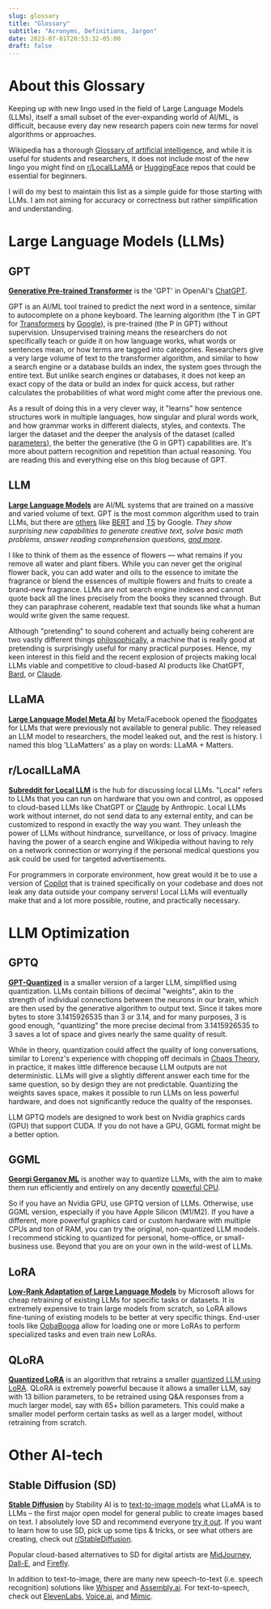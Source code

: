 ```yaml
---
slug: glossary
title: "Glossary"
subtitle: "Acronyms, Definitions, Jargon"
date: 2023-07-01T20:53:32-05:00
draft: false
---
```


# About this Glossary

<!--begin-->

Keeping up with new lingo used in the field of Large Language Models (LLMs), itself a small subset of the ever-expanding world of AI/ML, is difficult, because every day new research papers coin new terms for novel algorithms or approaches.

Wikipedia has a thorough [Glossary of artificial intelligence](https://en.wikipedia.org/wiki/Glossary_of_artificial_intelligence), and while it is useful for students and researchers, it does not include most of the new lingo you might find on [r/LocalLLaMA](https://reddit.com/r/localLLaMA/) or [HuggingFace](https://huggingface.co/) repos that could be essential for beginners.

I will do my best to maintain this list as a simple guide for those starting with LLMs. I am not aiming for accuracy or correctness but rather simplification and understanding.

# Large Language Models (LLMs)

## GPT

**[Generative Pre-trained Transformer](https://en.wikipedia.org/wiki/Generative_pre-trained_transformer)** is the 'GPT' in OpenAI's [ChatGPT](https://openai.com/chatgpt).

GPT is an AI/ML tool trained to predict the next word in a sentence, similar to autocomplete on a phone keyboard. The learning algorithm (the T in GPT for [Transformers](https://en.wikipedia.org/wiki/Transformer_(machine_learning_model)) by [Google](https://arxiv.org/abs/1706.03762)), is pre-trained (the P in GPT) without supervision. Unsupervised training means the researchers do not specifically teach or guide it on how language works, what words or sentences mean, or how terms are tagged into categories. Researchers give a very large volume of text to the transformer algorithm, and similar to how a search engine or a database builds an index, the system goes through the entire text. But unlike search engines or databases, it does not keep an exact copy of the data or build an index for quick access, but rather calculates the probabilities of what word might come after the previous one.

As a result of doing this in a very clever way, it "learns" how sentence structures work in multiple languages, how singular and plural words work, and how grammar works in different dialects, styles, and contexts. The larger the dataset and the deeper the analysis of the dataset (called [parameters](https://ai.stackexchange.com/questions/22673/what-exactly-are-the-parameters-in-gpt-3s-175-billion-parameters-and-how-are)), the better the generative (the G in GPT) capabilities are. It's more about pattern recognition and repetition than actual reasoning. You are reading this and everything else on this blog because of GPT.

## LLM

**[Large Language Models](https://en.wikipedia.org/wiki/Large_language_model)** are AI/ML systems that are trained on a massive and varied volume of text. GPT is the most common algorithm used to train LLMs, but there are [others](https://anujxagarwal.medium.com/llm-models-basics-and-bert-vs-gpt-two-titans-of-natural-language-processing-aa5dfa4c5717) like [BERT](https://en.wikipedia.org/wiki/BERT_(language_model)) and [T5](https://ai.googleblog.com/2020/02/exploring-transfer-learning-with-t5.html) by Google. *They show surprising new capabilities to generate creative text, solve basic math problems, answer reading comprehension questions, [and more](https://ai.facebook.com/blog/democratizing-access-to-large-scale-language-models-with-opt-175b/)*.

I like to think of them as the essence of flowers –– what remains if you remove all water and plant fibers. While you can never get the original flower back, you can add water and oils to the essence to imitate the fragrance or blend the essences of multiple flowers and fruits to create a brand-new fragrance. LLMs are not search engine indexes and cannot quote back all the lines precisely from the books they scanned through. But they can paraphrase coherent, readable text that sounds like what a human would write given the same request.

Although "pretending" to sound coherent and actually being coherent are two vastly different things [philosophically](https://plato.stanford.edu/entries/epistemology/), a machine that is really good at pretending is surprisingly useful for many practical purposes. Hence, my keen interest in this field and the recent explosion of projects making local LLMs viable and competitive to cloud-based AI products like ChatGPT, [Bard](https://bard.google.com), or [Claude](https://www.anthropic.com/product).

## LLaMA

**[Large Language Model Meta AI](https://ai.facebook.com/blog/large-language-model-llama-meta-ai/)** by Meta/Facebook opened the [floodgates](https://ai.facebook.com/blog/democratizing-access-to-large-scale-language-models-with-opt-175b/) for LLMs that were previously not available to general public. They released an LLM model to researchers, the model leaked out, and the rest is history. I named this blog 'LLaMatters' as a play on words: LLaMA + Matters.

## r/LocalLLaMA

**[Subreddit for Local LLM](https://www.reddit.com/r/LocalLLaMA/)** is the hub for discussing local LLMs. "Local" refers to LLMs that you can run on hardware that you own and control, as opposed to cloud-based LLMs like ChatGPT or [Claude](https://www.anthropic.com/product) by Anthropic. Local LLMs work without internet, do not send data to any external entity, and can be customized to respond in exactly the way you want. They unleash the power of LLMs without hindrance, surveillance, or loss of privacy. Imagine having the power of a search engine and Wikipedia without having to rely on a network connection or worrying if the personal medical questions you ask could be used for targeted advertisements.

For programmers in corporate environment, how great would it be to use a version of [Copilot](https://github.com/features/copilot) that is trained specifically on your codebase and does not leak any data outside your company servers! Local LLMs will eventually make that and a lot more possible, routine, and practically necessary.

# LLM Optimization

## GPTQ

**[GPT-Quantized](https://arxiv.org/abs/2210.17323)** is a smaller version of a larger LLM, simplified using quantization. LLMs contain billions of decimal "weights", akin to the strength of individual connections between the neurons in our brain, which are then used by the generative algorithm to output text. Since it takes more bytes to store 3.1415926535 than 3 or 3.14, and for many purposes, 3 is good enough, "quantizing" the more precise decimal from 3.1415926535 to 3 saves a lot of space and gives nearly the same quality of result.

While in theory, quantization could affect the quality of long conversations, similar to Lorenz's experience with chopping off decimals in [Chaos Theory](https://en.wikipedia.org/wiki/Chaos_theory#History), in practice, it makes little difference because LLM outputs are not deterministic. LLMs will give a slightly different answer each time for the same question, so by design they are not predictable. Quantizing the weights saves space, makes it possible to run LLMs on less powerful hardware, and does not significantly reduce the quality of the responses.

LLM GPTQ models are designed to work best on Nvidia graphics cards (GPU) that support CUDA. If you do not have a GPU, GGML format might be a better option.

## GGML

**[Georgi Gerganov ML](https://github.com/ggerganov/ggml)** is another way to quantize LLMs, with the aim to make them run efficiently and entirely on any decently [powerful CPU](https://github.com/rustformers/llm/blob/main/crates/ggml/README.md).

So if you have an Nvidia GPU, use GPTQ version of LLMs. Otherwise, use GGML version, especially if you have Apple Silicon (M1/M2). If you have a different, more powerful graphics card or custom hardware with multiple CPUs and ton of RAM, you can try the original, non-quantized LLM models. I recommend sticking to quantized for personal, home-office, or small-business use. Beyond that you are on your own in the wild-west of LLMs.

## LoRA

**[Low-Rank Adaptation of Large Language Models](https://github.com/microsoft/LoRA)** by Microsoft allows for cheap retraining of existing LLMs for specific tasks or datasets. It is extremely expensive to train large models from scratch, so LoRA allows fine-tuning of existing models to be better at very specific things. End-user tools like [OobaBooga](https://github.com/oobabooga/text-generation-webui) allow for loading one or more LoRAs to perform specialized tasks and even train new LoRAs.

## QLoRA

**[Quantized LoRA](https://arxiv.org/abs/2305.14314)** is an algorithm that retrains a smaller [quantized LLM using LoRA](https://github.com/artidoro/qlora). QLoRA is extremely powerful because it allows a smaller LLM, say with 13 billion parameters, to be retrained using Q&A responses from a much larger model, say with 65+ billion parameters. This could make a smaller model perform certain tasks as well as a larger model, without retraining from scratch.

# Other AI-tech

## Stable Diffusion (SD)

**[Stable Diffusion](https://en.wikipedia.org/wiki/Stable_Diffusion)** by Stability AI is to [text-to-image models](https://en.wikipedia.org/wiki/Text-to-image_model) what LLaMA is to LLMs – the first major open model for general public to create images based on text. I absolutely love SD and recommend everyone [try it out](https://huggingface.co/spaces/stabilityai/stable-diffusion). If you want to learn how to use SD, pick up some tips & tricks, or see what others are creating, check out [r/StableDiffusion](https://www.reddit.com/r/StableDiffusion/).

Popular cloud-based alternatives to SD for digital artists are [MidJourney](https://www.midjourney.com/), [Dall-E](https://openai.com/dall-e-2), and [Firefly](https://firefly.adobe.com/).

In addition to text-to-image, there are many new speech-to-text (i.e. speech recognition) solutions like [Whisper](https://openai.com/research/whisper) and [Assembly.ai](https://www.assemblyai.com/). For text-to-speech, check out [ElevenLabs](https://elevenlabs.io/), [Voice.ai](https://voice.ai/), and [Mimic](https://mycroft.ai/mimic-3/).